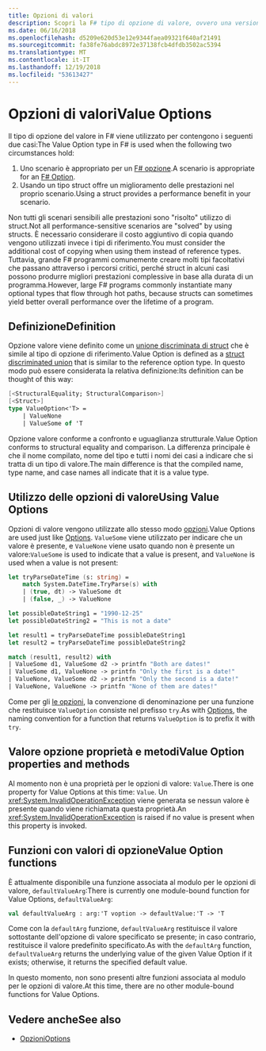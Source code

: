 ```yaml
---
title: Opzioni di valori
description: Scopri la F# tipo di opzione di valore, ovvero una versione di uno struct di tipo di opzione.
ms.date: 06/16/2018
ms.openlocfilehash: d5209e620d53e12e9344faea09321f640af21491
ms.sourcegitcommit: fa38fe76abdc8972e37138fcb4dfdb3502ac5394
ms.translationtype: MT
ms.contentlocale: it-IT
ms.lasthandoff: 12/19/2018
ms.locfileid: "53613427"
---
```

# <a name="value-options"></a><span data-ttu-id="14cd7-103">Opzioni di valori</span><span class="sxs-lookup"><span data-stu-id="14cd7-103">Value Options</span></span>

<span data-ttu-id="14cd7-104">Il tipo di opzione del valore in F# viene utilizzato per contengono i seguenti due casi:</span><span class="sxs-lookup"><span data-stu-id="14cd7-104">The Value Option type in F# is used when the following two circumstances hold:</span></span>

1. <span data-ttu-id="14cd7-105">Uno scenario è appropriato per un [ F# opzione](options.md).</span><span class="sxs-lookup"><span data-stu-id="14cd7-105">A scenario is appropriate for an [F# Option](options.md).</span></span>
2. <span data-ttu-id="14cd7-106">Usando un tipo struct offre un miglioramento delle prestazioni nel proprio scenario.</span><span class="sxs-lookup"><span data-stu-id="14cd7-106">Using a struct provides a performance benefit in your scenario.</span></span>

<span data-ttu-id="14cd7-107">Non tutti gli scenari sensibili alle prestazioni sono "risolto" utilizzo di struct.</span><span class="sxs-lookup"><span data-stu-id="14cd7-107">Not all performance-sensitive scenarios are "solved" by using structs.</span></span> <span data-ttu-id="14cd7-108">È necessario considerare il costo aggiuntivo di copia quando vengono utilizzati invece i tipi di riferimento.</span><span class="sxs-lookup"><span data-stu-id="14cd7-108">You must consider the additional cost of copying when using them instead of reference types.</span></span> <span data-ttu-id="14cd7-109">Tuttavia, grande F# programmi comunemente creare molti tipi facoltativi che passano attraverso i percorsi critici, perché struct in alcuni casi possono produrre migliori prestazioni complessive in base alla durata di un programma.</span><span class="sxs-lookup"><span data-stu-id="14cd7-109">However, large F# programs commonly instantiate many optional types that flow through hot paths, because structs can sometimes yield better overall performance over the lifetime of a program.</span></span>

## <a name="definition"></a><span data-ttu-id="14cd7-110">Definizione</span><span class="sxs-lookup"><span data-stu-id="14cd7-110">Definition</span></span>

<span data-ttu-id="14cd7-111">Opzione valore viene definito come un [unione discriminata di struct](discriminated-unions.md#struct-discriminated-unions) che è simile al tipo di opzione di riferimento.</span><span class="sxs-lookup"><span data-stu-id="14cd7-111">Value Option is defined as a [struct discriminated union](discriminated-unions.md#struct-discriminated-unions) that is similar to the reference option type.</span></span> <span data-ttu-id="14cd7-112">In questo modo può essere considerata la relativa definizione:</span><span class="sxs-lookup"><span data-stu-id="14cd7-112">Its definition can be thought of this way:</span></span>

```fsharp
[<StructuralEquality; StructuralComparison>]
[<Struct>]
type ValueOption<'T> =
    | ValueNone
    | ValueSome of 'T
```

<span data-ttu-id="14cd7-113">Opzione valore conforme a confronto e uguaglianza strutturale.</span><span class="sxs-lookup"><span data-stu-id="14cd7-113">Value Option conforms to structural equality and comparison.</span></span> <span data-ttu-id="14cd7-114">La differenza principale è che il nome compilato, nome del tipo e tutti i nomi dei casi a indicare che si tratta di un tipo di valore.</span><span class="sxs-lookup"><span data-stu-id="14cd7-114">The main difference is that the compiled name, type name, and case names all indicate that it is a value type.</span></span>

## <a name="using-value-options"></a><span data-ttu-id="14cd7-115">Utilizzo delle opzioni di valore</span><span class="sxs-lookup"><span data-stu-id="14cd7-115">Using Value Options</span></span>

<span data-ttu-id="14cd7-116">Opzioni di valore vengono utilizzate allo stesso modo [opzioni](options.md).</span><span class="sxs-lookup"><span data-stu-id="14cd7-116">Value Options are used just like [Options](options.md).</span></span> <span data-ttu-id="14cd7-117">`ValueSome` viene utilizzato per indicare che un valore è presente, e `ValueNone` viene usato quando non è presente un valore:</span><span class="sxs-lookup"><span data-stu-id="14cd7-117">`ValueSome` is used to indicate that a value is present, and `ValueNone` is used when a value is not present:</span></span>

```fsharp
let tryParseDateTime (s: string) =
    match System.DateTime.TryParse(s) with
    | (true, dt) -> ValueSome dt
    | (false, _) -> ValueNone

let possibleDateString1 = "1990-12-25"
let possibleDateString2 = "This is not a date"

let result1 = tryParseDateTime possibleDateString1
let result2 = tryParseDateTime possibleDateString2

match (result1, result2) with
| ValueSome d1, ValueSome d2 -> printfn "Both are dates!"
| ValueSome d1, ValueNone -> printfn "Only the first is a date!"
| ValueNone, ValueSome d2 -> printfn "Only the second is a date!"
| ValueNone, ValueNone -> printfn "None of them are dates!"
```

<span data-ttu-id="14cd7-118">Come per gli [le opzioni](options.md), la convenzione di denominazione per una funzione che restituisce `ValueOption` consiste nel prefisso `try`.</span><span class="sxs-lookup"><span data-stu-id="14cd7-118">As with [Options](options.md), the naming convention for a function that returns `ValueOption` is to prefix it with `try`.</span></span>

## <a name="value-option-properties-and-methods"></a><span data-ttu-id="14cd7-119">Valore opzione proprietà e metodi</span><span class="sxs-lookup"><span data-stu-id="14cd7-119">Value Option properties and methods</span></span>

<span data-ttu-id="14cd7-120">Al momento non è una proprietà per le opzioni di valore: `Value`.</span><span class="sxs-lookup"><span data-stu-id="14cd7-120">There is one property for Value Options at this time: `Value`.</span></span> <span data-ttu-id="14cd7-121">Un <xref:System.InvalidOperationException> viene generata se nessun valore è presente quando viene richiamata questa proprietà.</span><span class="sxs-lookup"><span data-stu-id="14cd7-121">An <xref:System.InvalidOperationException> is raised if no value is present when this property is invoked.</span></span>

## <a name="value-option-functions"></a><span data-ttu-id="14cd7-122">Funzioni con valori di opzione</span><span class="sxs-lookup"><span data-stu-id="14cd7-122">Value Option functions</span></span>

<span data-ttu-id="14cd7-123">È attualmente disponibile una funzione associata al modulo per le opzioni di valore, `defaultValueArg`:</span><span class="sxs-lookup"><span data-stu-id="14cd7-123">There is currently one module-bound function for Value Options, `defaultValueArg`:</span></span>

```fsharp
val defaultValueArg : arg:'T voption -> defaultValue:'T -> 'T 
```

<span data-ttu-id="14cd7-124">Come con la `defaultArg` funzione, `defaultValueArg` restituisce il valore sottostante dell'opzione di valore specificato se presente; in caso contrario, restituisce il valore predefinito specificato.</span><span class="sxs-lookup"><span data-stu-id="14cd7-124">As with the `defaultArg` function, `defaultValueArg` returns the underlying value of the given Value Option if it exists; otherwise, it returns the specified default value.</span></span>

<span data-ttu-id="14cd7-125">In questo momento, non sono presenti altre funzioni associata al modulo per le opzioni di valore.</span><span class="sxs-lookup"><span data-stu-id="14cd7-125">At this time, there are no other module-bound functions for Value Options.</span></span>

## <a name="see-also"></a><span data-ttu-id="14cd7-126">Vedere anche</span><span class="sxs-lookup"><span data-stu-id="14cd7-126">See also</span></span>

- [<span data-ttu-id="14cd7-127">Opzioni</span><span class="sxs-lookup"><span data-stu-id="14cd7-127">Options</span></span>](options.md)